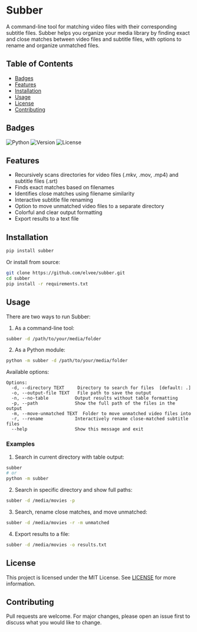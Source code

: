 # Subber

A command-line tool for matching video files with their corresponding subtitle files. Subber helps you organize your media library by finding exact and close matches between video files and subtitle files, with options to rename and organize unmatched files.

## Table of Contents

- [Badges](#badges)
- [Features](#features)
- [Installation](#installation)
- [Usage](#usage)
- [License](#license)
- [Contributing](#contributing)

## Badges

![Python](https://img.shields.io/badge/Python-3.6%2B-blue)
![Version](https://img.shields.io/badge/version-0.2.0-green)
![License](https://img.shields.io/badge/license-MIT-blue)

## Features

- Recursively scans directories for video files (.mkv, .mov, .mp4) and subtitle files (.srt)
- Finds exact matches based on filenames
- Identifies close matches using filename similarity
- Interactive subtitle file renaming
- Option to move unmatched video files to a separate directory
- Colorful and clear output formatting
- Export results to a text file

## Installation

```bash
pip install subber
```

Or install from source:

```bash
git clone https://github.com/elvee/subber.git
cd subber
pip install -r requirements.txt
```

## Usage

There are two ways to run Subber:

1. As a command-line tool:
```bash
subber -d /path/to/your/media/folder
```

2. As a Python module:
```bash
python -m subber -d /path/to/your/media/folder
```

Available options:

```
Options:
  -d, --directory TEXT     Directory to search for files  [default: .]
  -o, --output-file TEXT   File path to save the output
  -n, --no-table          Output results without table formatting
  -p, --path              Show the full path of the files in the output
  -m, --move-unmatched TEXT  Folder to move unmatched video files into
  -r, --rename            Interactively rename close-matched subtitle files
  --help                  Show this message and exit
```

### Examples

1. Search in current directory with table output:
```bash
subber
# or
python -m subber
```

2. Search in specific directory and show full paths:
```bash
subber -d /media/movies -p
```

3. Search, rename close matches, and move unmatched:
```bash
subber -d /media/movies -r -m unmatched
```

4. Export results to a file:
```bash
subber -d /media/movies -o results.txt
```

## License

This project is licensed under the MIT License. See [LICENSE](LICENSE) for more information.

## Contributing

Pull requests are welcome. For major changes, please open an issue first to discuss what you would like to change.

